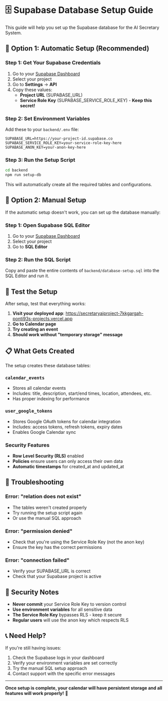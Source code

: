 # 🗄️ Supabase Database Setup Guide

This guide will help you set up the Supabase database for the AI Secretary System.

## 🔧 **Option 1: Automatic Setup (Recommended)**

### Step 1: Get Your Supabase Credentials
1. Go to your [Supabase Dashboard](https://supabase.com/dashboard)
2. Select your project
3. Go to **Settings** → **API**
4. Copy these values:
   - **Project URL** (SUPABASE_URL)
   - **Service Role Key** (SUPABASE_SERVICE_ROLE_KEY) - **Keep this secret!**

### Step 2: Set Environment Variables
Add these to your `backend/.env` file:
```env
SUPABASE_URL=https://your-project-id.supabase.co
SUPABASE_SERVICE_ROLE_KEY=your-service-role-key-here
SUPABASE_ANON_KEY=your-anon-key-here
```

### Step 3: Run the Setup Script
```bash
cd backend
npm run setup-db
```

This will automatically create all the required tables and configurations.

## 🔧 **Option 2: Manual Setup**

If the automatic setup doesn't work, you can set up the database manually:

### Step 1: Open Supabase SQL Editor
1. Go to your [Supabase Dashboard](https://supabase.com/dashboard)
2. Select your project
3. Go to **SQL Editor**

### Step 2: Run the SQL Script
Copy and paste the entire contents of `backend/database-setup.sql` into the SQL Editor and run it.

## 🧪 **Test the Setup**

After setup, test that everything works:

1. **Visit your deployed app**: https://secretaryaiproject-7kkgargah-ponti93s-projects.vercel.app
2. **Go to Calendar page**
3. **Try creating an event**
4. **Should work without "temporary storage" message**

## 📋 **What Gets Created**

The setup creates these database tables:

### `calendar_events`
- Stores all calendar events
- Includes: title, description, start/end times, location, attendees, etc.
- Has proper indexing for performance

### `user_google_tokens`
- Stores Google OAuth tokens for calendar integration
- Includes: access tokens, refresh tokens, expiry dates
- Enables Google Calendar sync

### Security Features
- **Row Level Security (RLS)** enabled
- **Policies** ensure users can only access their own data
- **Automatic timestamps** for created_at and updated_at

## 🚨 **Troubleshooting**

### Error: "relation does not exist"
- The tables weren't created properly
- Try running the setup script again
- Or use the manual SQL approach

### Error: "permission denied"
- Check that you're using the Service Role Key (not the anon key)
- Ensure the key has the correct permissions

### Error: "connection failed"
- Verify your SUPABASE_URL is correct
- Check that your Supabase project is active

## 🔐 **Security Notes**

- **Never commit** your Service Role Key to version control
- **Use environment variables** for all sensitive data
- **The Service Role Key** bypasses RLS - keep it secure
- **Regular users** will use the anon key which respects RLS

## 📞 **Need Help?**

If you're still having issues:
1. Check the Supabase logs in your dashboard
2. Verify your environment variables are set correctly
3. Try the manual SQL setup approach
4. Contact support with the specific error messages

---

**Once setup is complete, your calendar will have persistent storage and all features will work properly!** 🎉